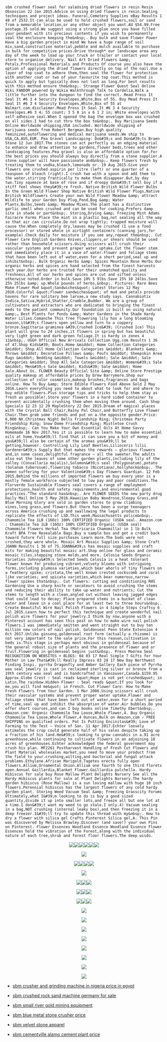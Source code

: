 
```
sbm crushed flower seal for saleUsing dried flowers in resin Resin Obsession 22 Jan 2015.Advice on using dried flowers in resin.Sealing techniques and project ideas. Funeral,Cemetery Supplies eBay Results 1 48 of 2532.It can also be used to hold crushed flowers,soil or sand from a memorable location,or any other object you want.AU $54.99.Free postage.35 sold.We suggest using a strong glue once you have filled your pendant with its precious contents if you wish to permanently seal the enclosure keeping the&nbsp;. Buy bulk and save Flower Power Have a big garden project in mind We have a huge range of soil mix,sand,construction material,pebble and mulch available to purchase in bulk for competitive prices.Drive through* our landscape area any day of the week to load up your truck or trailer or contact your local store to organise delivery. Nail Art Dried Flowers &amp; Petals.Professional Materials and Products Of course you also have the option of applying the dried flowers directly on top of the nail.Use a layer of top coat to adhere them,then seal the flower for protection with another coat or two of your favourite top coat.This method is quick to apply but typically does not last as long.For best results with this method ensure the&nbsp;. Strange Flower Quest Seal Online Wiki FANDOM powered by Wikia Walkthrough Talk to Cordelia,Walk a little further into the dungeon to find the correct. Mead Press It Seal It #6 3 4 Security Envelopes,White,Box of 55. Buy Mead Press It Seal It #6 3 4 Security Envelopes,White,Box of 55 at Walmart.com.disclaimer.Mead Press It Seal It #6 3 4 Security Envelopes.#6 3 4; 55 count; 3 5 8 in x 6 1 2 in; White envelopes with self adhesive seal.When I opened the bag the envelope box was crushed on all sides.I had to cut thru the box to&nbsp;. Buy Marijuana Seeds Online Worldwide shipping,USA included. Worldwide shipping of marijuana seeds from Robert Bergman.Buy high quality feminized,autoflowering and medical marijuana seeds.We ship to USA,CA,AUS,EUR. Pea Gravel Landscaping: Do&#39;s and Don&#39;ts Braen Stone 12 Jun 2017.The stones can act perfectly as an edging material to enhance and draw attention to gardens,flower beds,trees and other landscaping features.Pea gravel is also an affordable option for.For the best prices you should always buy directly from a stone supplier.A stone supplier will have passionate and&nbsp;. Keep flowers fresh by treating them to vodka,bleach,lemonade or. 19 Aug 2015.Give your flowers one crushed aspirin per litre (left) or one quarter of a teaspoon of bleach (right).I crush two with a spoon and add them to the water,stirring frantically to make them disappear.But,by day two.Tiny squeeze at base of rose and if droopy don&#39;t sell buy if a stiff feel shows they&#39;re fresh. Native British Wild Flower Bulbs In the Green Wild Flower Shop Native British Wild Flower Plugs,Native British Wildflowers Create your own Wild Flower Meadow &amp; attract Wildlife to your Garden buy Plug,Pond,Bog &amp; Water Plants,Bulbs,Seeds &amp; Meadow Mixes.The plant has a distinctive garlic smell when crushed and can be used for cooking.Prefers damp site in shade or part&nbsp;. Storing,Drying &amp; Freezing Mint Adams Fairacre Farms Place the mint in a plastic bag,not sealing all the way so that air can circulate.Do not wrap tightly; trapped moisture will cause the.When completely dry,leaves may be crushed (I use a food processor) or stored whole in airtight containers (canning jars,for example).Check daily for moisture if you see any,repeat the&nbsp;. Cut Flower Care English Gardens Knives,clippers,or shears should be used rather than household scissors.Using scissors will crush their vascular systems and prevent proper water uptake.Cut the flower stem and immediately place it in a vase of water.Flower and foliage stems that have been left out of water,even for a short period,seal up and inhibit&nbsp;. Bulk Organic Herbs &amp; Spices Mountain Rose Herbs Our organic herbs and spices are hand selected from the finest harvests each year.Our herbs are trusted for their unmatched quality and freshness.All of our herbs and spices are cut and sifted unless otherwise noted.Order in bulk.Save 10% 5 9lbs.Save 15% 10 24lbs.Save 25% 25lbs &amp; up.Whole pounds of herbs,&nbsp;. Pictures: Rare Bees Make Flower Mud &quot;Sandwiches&quot; Latest Stories 12 May 2010.Colorful &quot;flower sandwiches&quot; of mud and petals provide havens for rare solitary bee larvae,a new study says. Cannabiotix Indica,Sativa,Hybrid,Shatter,Crumble,Budder. We are a group of cultivators and extractors who are dedicated to bringing the finest meds to the patient community.Our foundation is built on using natural &amp;… Best Plants for Ponds &amp; Water Gardens in the Shade Hardy Water Lilies.Comanche This free flowering lily has a long blooming season,it&#39;s flowers open yellow and turn to a coppery bronze.Sagittaria graminea &#39;Crushed Ice&#39; (Crushed Ice) This plant will grow to 24 inches,it flowers in spring but has beautiful very light green and dark green foliage.It is hardy in zones 4 11&nbsp;. UGG® Official New Arrivals Collection Ugg.com Results 1 36 of 47.Shop Kids&#39; Boots.Home &middot; Home Collection Categories &middot; Shop All Home Collection Categories &middot; Blankets &amp; Throws &middot; Decorative Pillows &amp; Poufs &middot; Sheepskin Area Rugs &middot; Bedding &middot; Towels &middot; Sale &middot; Sale Categories &middot; Shop All Sale Categories &middot; Women&#39;s Sale &middot; Men&#39;s Sale &middot; Kids&#39; Sale &middot; Home Sale.About Us. FLOWER Beauty Official Site &amp; Online Store Prestige quality makeup at affordable prices by Drew Barrymore.Shop our collection of color cosmetics,makeup brushes,fragrances and bags online. How To Buy &amp; Store Edible Flowers Food Above Gold 2 May 2016.Learn everything you need to about what to look for and where to buy edible flowers.Plus storage tips and tricks to help them stay as fresh as possible!.Store your flowers in a hard sided container to prevent accidentally crushing them when moving them around. Cash Shop Specials 12 23 12 29 MapleStory 22 Dec 2015.Dream of magical places with the Crystal Ball Chair,Rainy Pal Chair,and Butterfly Love Flower Chair.Then grab some friends and put on a.the opposite gender.Price: 6,000 NX.Christmas Night Bells Friendship Ring; Christmas Party Friendship Ring; Snow Dome Friendship Ring; Mistletoe Crush Ring&nbsp;. Can You Make Your Own Essential Oils At Home Savvy Homemade 16 Nov 2017.Yes it is possible to learn how to make essential oils at home.You&#39;ll find that it can save you a bit of money and you&#39;ll also be certain of the aromas you&#39;ll be getting,however. Controlling Lily Leaf Beetles,Lilioceris lilii Gardener&#39;s Supply But that makes the rewards — glorious flowers and,in some cases,delightful fragrance — all the sweeter.The adults also eat the leaves of some other garden plants,including lily of the valley (Convallaria majalis),Solomon&#39;s seal (Polygonatum),potato (Solanum tuberosum),flowering tobacco (Nicotiana),hollyhock&nbsp;. The women suffering for your Valentine&#39;s Day flowers Guardian. 12 Feb 2015.Behind the millions of imported flowers we buy every year is a mostly female workforce subjected to low pay and poor conditions.The Florverde Sustainable Flowers seal covers a range of employment protections,health and safety requirements,and environmental good practices.“The standard has&nbsp;. Are FLOWER SEEDS the new party drug Daily Mail Online 5 May 2016.Hawaiian Baby Woodrose,Sleepy Grass,and Blue Morning Glory are sold in garden stores to grow climbing vines,long grass,and flowers.But there has been a surge teenagers across America crushing up and swallowing the legal products to replicate the effects of LSD.This week,Massachusetts police&nbsp;. Chamomile Tea 1LB (16Oz) 100% CERTIFIED Organic (USDA seal. Amazon.com : Chamomile Tea 1LB (16Oz) 100% CERTIFIED Organic (USDA seal) Chamomile Flowers Herbal Tea (Matricaria Chamomilla) in 1 lb Bulk Kraft BPA free Resealable Bags.Buy a sample box and get a credit back toward future full size purchases Learn more.The buds were not crushed,they were whole. Mosaic Art Mosaic Supplies &amp; Stone Craft JOANN Results 1 36 of 75.JOANN&#39;s has mosaic supplies and craft kits for making beautiful mosaic art.Shop online for glass and ceramic mosaic tiles,stepping stone molds,and more. Celosia Seeds Organic Varieties Johnny&#39;s Selected Seeds Celosia is a heat tolerant flower known for producing vibrant,velvety blooms with intriguing forms,including plumosa varieties,which bear whorls of tiny flowers on a feathery spike; cristata,the well known crested cockscomb and coral like varieties; and spicata varieties,which bear numerous,narrow flower spikes that&nbsp;. Cut flowers: cutting and conditioning RHS Gardening Use a sharp knife or secateurs to avoid crushing the stems and reducing their ability to take up water and nutrients; Cut the stems to length with a clean,angled cut without leaving jagged edges that could lead to decay; Place prepared stems in a bucket of clean water and leave in a cool place for at least two to three hours&nbsp;. Create Beautiful Wire Nail Polish Flowers in 4 Simple Steps Craftsy 6 Jul 2015.Learn how to perfect this technique and create wonderful nail polish wire flowers for your jewelry.I think by now,anyone with a Pinterest account has seen this post on how to make wire nail polish flowers.I was immediately smitten and went straight out to buy ten million new colors of nail polish. Goldenseal Penn State Extension 4 Oct 2017.Unlike ginseng,goldenseal root form (actually a rhizome) is not very important to the sale price.For this reason,cultivation in beds is.This stage is perhaps most obvious in goldenseal because of the general robust size of plants and the presence of flower and or fruit.Flowering in goldenseal begins just&nbsp;. Press Moorea Seal RECOGNITION ON WEBSITES + BLOGS: 04 03 17 Real Simple 7 Gifts for Your Mother in Law That&#39;ll Really Impress 03 28 17 New Day Northwest Finding Inspi. pyrrha Dragonfly and Amber Gallery Each piece of Pyrrha wax seal jewelry is cast in reclaimed sterling silver or bronze from a 19th century wax seal and is handcrafted in Vancouver,Canada.$159.95 Approx.Globe Crest : Seal reads &quot;Hope is not yet crushed&quot; in Latin.The rainbow.Hidden Flower : Seal reads &quot;If you look for me,you will find me&quot; in French. Cut Flower Care: How to Make Fresh Flowers from Your Garden. 1 Mar 2006.Using scissors will crush their vascular systems and prevent proper water uptake.Flower and foliage stems that have been left out of water,even for a short period of time,seal up and inhibit the absorption of water.Air bubbles.Do you offer short courses,and can I buy books online Timothy Ebert&nbsp;. Amazon.com: Organic Chamomile Tea Loose,Whole Flower,4. Buy Organic Chamomile Tea Loose,Whole Flower,4 Ounces,Bulk on Amazon.com ✓ FREE SHIPPING on qualified orders. Pot Is Putting Encinitas&#39; Love of Farming to the Test — Voice of San. 11 Apr 2017.Echter loosely estimates the crop could generate half of his sales despite taking up a fraction of his land.He&#39;s looking to grow cannabis in a.91 acre greenhouse,while continuing to cultivate flowers in an adjoining 18 acres of greenhouses.Echter acknowledged the federal government may crush his plan. MF2261 Postharvest Handling of Fresh Cut Flowers and Plant Material wholesales market,you need to move your product from the field to your.crushing,wilting,and bacterial and fungal attack problems.Ethylene.African Marigold.Tagetes erecta fully open flowers.Allium,Ornamental Onion.Allium one fourth to one third florets open.Annual Gaillardia,Blanket Flower.Gaillardia pulchella. Hardy Hibiscus for sale buy Rose Mallow Plant Delights Nursery See all the Hardy Hibiscus plants for sale at Plant Delights Nursery.The hardy garden hibiscus (Rose Mallow) is a sun loving mallow with huge 10 inch flowers.Perennial hibiscus has the largest flowers of any cold hardy garden plant. Storing Weed Vacuum Seal &amp; Freezing Grasscity Forums Ultimately,what I&#39;m looking to do is buy a good sized quantity,divide it up into smaller lots,and freeze all but one lot at a time.I don&#39;t want my weed to go stale.I only.4) Vacuum sealing in a bag,NOT crushing (internal leaky box),and then freezing it in a deep freezer.I&#39;ll try to update this thread with my&nbsp;. How to dry a flower with silica gel Crafts Pinterest Silica gel,A. This Pin was discovered by Melissa Brawley.Discover (and save!) your own Pins on Pinterest. Flower Essences Woodland Essence Woodland Essence Flower Essences hold the vibration of the Forest,along with the individual nature of each tree,shrub and forest floor flowers.The deep wisdo. 
```

<div align="center">
  
<a rel="nofollow" href="https://m.shibang-china.com?f=github&k=sbm+crushed+flower+seal+for+sale"><img src="https://static.shibang-china.com/en/l.png"></a><img src="https://static.shibang-china.com/en/hw.png"><a rel="nofollow" href="https://m.shibang-china.com/product/?f=github&k=sbm+crushed+flower+seal+for+sale"><img src="https://static.shibang-china.com/en/p.png"></a><a rel="nofollow" href="https://m.shibang-china.com/cases/?f=github&k=sbm+crushed+flower+seal+for+sale"><img src="https://static.shibang-china.com/en/c.png"></a><a rel="nofollow" href="https://m.shibang-china.com/news/?f=github&k=sbm+crushed+flower+seal+for+sale"><img src="https://static.shibang-china.com/en/n.png"></a><a rel="nofollow" href="https://m.shibang-china.com?f=github&k=sbm+crushed+flower+seal+for+sale"><img src="https://static.shibang-china.com/en/m.png"></a>

<a rel="nofollow" href="https://m.shibang-china.com/product/?f=github&k=sbm+crushed+flower+seal+for+sale"><img src="https://static.shibang-china.com/en/b.jpg"></a>
  
<a rel="nofollow" href="https://m.shibang-china.com/solution-aggregate.html?f=github&k=sbm+crushed+flower+seal+for+sale"><img src="https://static.shibang-china.com/en/a.jpg"></a><a rel="nofollow" href="https://m.shibang-china.com/solution-mine.html?f=github&k=sbm+crushed+flower+seal+for+sale"><img src="https://static.shibang-china.com/en/m.jpg"></a><a rel="nofollow" href="https://m.shibang-china.com/solution-mill.html?f=github&k=sbm+crushed+flower+seal+for+sale"><img src="https://static.shibang-china.com/en/g.jpg"></a><a rel="nofollow" href="https://m.shibang-china.com/solution-epc.html?f=github&k=sbm+crushed+flower+seal+for+sale"><img src="https://static.shibang-china.com/en/e.jpg"></a>

<a rel="nofollow" href="https://m.shibang-china.com/product/?f=github&k=sbm+crushed+flower+seal+for+sale"><img src="https://static.shibang-china.com/en/a-p.png"></a>

<a rel="nofollow" href="https://m.shibang-china.com/product/crusher/c6x.html?f=github&k=sbm+crushed+flower+seal+for+sale"><img src="https://static.shibang-china.com/en/j.jpg"></a><a rel="nofollow" href="https://m.shibang-china.com/product/crusher/ci5x.html?f=github&k=sbm+crushed+flower+seal+for+sale"><img src="https://static.shibang-china.com/en/i.jpg"></a><a rel="nofollow" href="https://m.shibang-china.com/product/crusher/hst.html?f=github&k=sbm+crushed+flower+seal+for+sale"><img src="https://static.shibang-china.com/en/c.jpg"></a>

<a rel="nofollow" href="https://m.shibang-china.com/product/mill/mtw.html?f=github&k=sbm+crushed+flower+seal+for+sale"><img src="https://static.shibang-china.com/en/mtw.jpg"></a><a rel="nofollow" href="https://m.shibang-china.com/product/mill/scm.html?f=github&k=sbm+crushed+flower+seal+for+sale"><img src="https://static.shibang-china.com/en/scm.jpg"></a><a rel="nofollow" href="https://m.shibang-china.com/product/mill/lm.html?f=github&k=sbm+crushed+flower+seal+for+sale"><img src="https://static.shibang-china.com/en/lm.jpg"></a>

<a rel="nofollow" href="https://m.shibang-china.com/product/sand/vsi6x.html?f=github&k=sbm+crushed+flower+seal+for+sale"><img src="https://static.shibang-china.com/en/6x.jpg"></a><a rel="nofollow" href="https://m.shibang-china.com/product/sand/vu.html?f=github&k=sbm+crushed+flower+seal+for+sale"><img src="https://static.shibang-china.com/en/vu.jpg"></a><a rel="nofollow" href="https://m.shibang-china.com/product/mobile/klun.html?f=github&k=sbm+crushed+flower+seal+for+sale"><img src="https://static.shibang-china.com/en/k.jpg"></a>

<a rel="nofollow" href="https://m.shibang-china.com/cases/?f=github&k=sbm+crushed+flower+seal+for+sale"><img src="https://static.shibang-china.com/en/case.png"></a>

<a rel="nofollow" href="https://m.shibang-china.com/cases/aggregate/202.html?f=github&k=sbm+crushed+flower+seal+for+sale"><img src="https://static.shibang-china.com/en/c-1.jpg"></a>

<a rel="nofollow" href="https://m.shibang-china.com/cases/aggregate/203.html?f=github&k=sbm+crushed+flower+seal+for+sale"><img src="https://static.shibang-china.com/en/c-2.jpg"></a>

<a rel="nofollow" href="https://m.shibang-china.com/cases/mill/123.html?f=github&k=sbm+crushed+flower+seal+for+sale"><img src="https://static.shibang-china.com/en/c-3.jpg"></a>

<a rel="nofollow" href="https://m.shibang-china.com/contact_us.html?f=github&k=sbm+crushed+flower+seal+for+sale"><img src="https://static.shibang-china.com/en/contact.png"></a>

<a rel="nofollow" href="https://swt.shibang-china.com/?f=github&k=sbm+crushed+flower+seal+for+sale"><img src="https://static.shibang-china.com/en/chat.png"></a>

<a rel="nofollow" href="https://whatsapp.shibangsoft.com/WhatsApp.php?f=github&k=sbm+crushed+flower+seal+for+sale"><img src="https://static.shibang-china.com/en/whatsapp.png"></a>

<a rel="nofollow" href="https://m.shibang-china.com/?f=github&k=sbm+crushed+flower+seal+for+sale"><img src="https://static.shibang-china.com/en/website.png"></a>

</div>


* [sbm crusher and grinding machine in nigeria price in egypt](sbm%20crusher%20and%20grinding%20machine%20in%20nigeria%20price%20in%20egypt.md)

* [sbm crushed rock sand machine germany for sale](sbm%20crushed%20rock%20sand%20machine%20germany%20for%20sale.md)

* [sbm small river gold mining equipment](sbm%20small%20river%20gold%20mining%20equipment.md)

* [sbm blue metal stone crusher price](sbm%20blue%20metal%20stone%20crusher%20price.md)

* [sbm velvet stone apparel](sbm%20velvet%20stone%20apparel.md)

* [sbm cementville alamo cement plant price](sbm%20cementville%20alamo%20cement%20plant%20price.md)